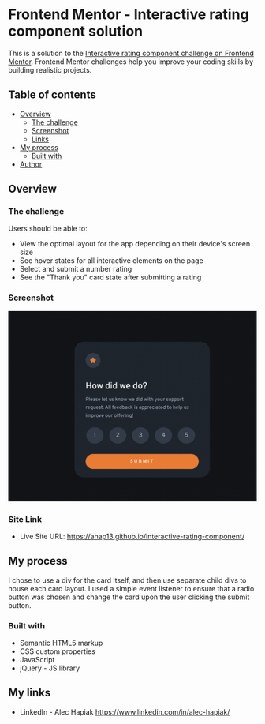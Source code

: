 # Frontend Mentor - Interactive rating component solution

This is a solution to the [Interactive rating component challenge on Frontend Mentor](https://www.frontendmentor.io/challenges/interactive-rating-component-koxpeBUmI). Frontend Mentor challenges help you improve your coding skills by building realistic projects. 

## Table of contents

- [Overview](#overview)
  - [The challenge](#the-challenge)
  - [Screenshot](#screenshot)
  - [Links](#links)
- [My process](#my-process)
  - [Built with](#built-with)
- [Author](#author)

## Overview

### The challenge

Users should be able to:

- View the optimal layout for the app depending on their device's screen size
- See hover states for all interactive elements on the page
- Select and submit a number rating
- See the "Thank you" card state after submitting a rating

### Screenshot

![](images/interactive-rating-component-screenshot.png)

### Site Link

- Live Site URL: https://ahap13.github.io/interactive-rating-component/

## My process

I chose to use a div for the card itself, and then use separate child divs to house each card layout. I used a simple event listener to ensure that a radio button was chosen and change the card upon the user clicking the submit button.

### Built with

- Semantic HTML5 markup
- CSS custom properties
- JavaScript
- jQuery - JS library

## My links

- LinkedIn - Alec Hapiak https://www.linkedin.com/in/alec-hapiak/
